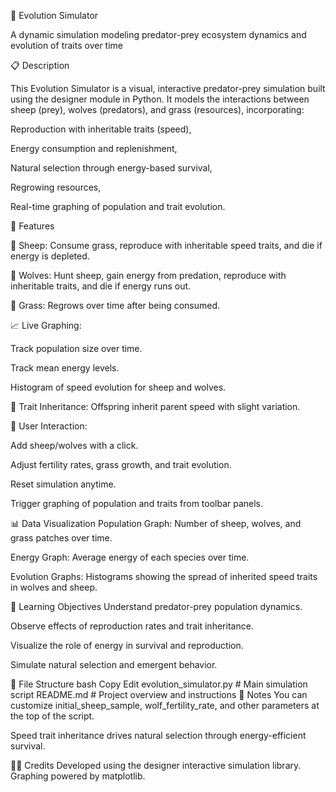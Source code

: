 🧬 Evolution Simulator

A dynamic simulation modeling predator-prey ecosystem dynamics and evolution of traits over time

📋 Description

This Evolution Simulator is a visual, interactive predator-prey simulation built using the designer module in Python. It models the interactions between sheep (prey), wolves (predators), and grass (resources), incorporating:

Reproduction with inheritable traits (speed),

Energy consumption and replenishment,

Natural selection through energy-based survival,

Regrowing resources,

Real-time graphing of population and trait evolution.

🧩 Features

🐑 Sheep: Consume grass, reproduce with inheritable speed traits, and die if energy is depleted.

🐺 Wolves: Hunt sheep, gain energy from predation, reproduce with inheritable traits, and die if energy runs out.

🌱 Grass: Regrows over time after being consumed.

📈 Live Graphing:

Track population size over time.

Track mean energy levels.

Histogram of speed evolution for sheep and wolves.

🧪 Trait Inheritance: Offspring inherit parent speed with slight variation.

🧠 User Interaction:

Add sheep/wolves with a click.

Adjust fertility rates, grass growth, and trait evolution.

Reset simulation anytime.

Trigger graphing of population and traits from toolbar panels.


📊 Data Visualization
Population Graph: Number of sheep, wolves, and grass patches over time.

Energy Graph: Average energy of each species over time.

Evolution Graphs: Histograms showing the spread of inherited speed traits in wolves and sheep.

🧠 Learning Objectives
Understand predator-prey population dynamics.

Observe effects of reproduction rates and trait inheritance.

Visualize the role of energy in survival and reproduction.

Simulate natural selection and emergent behavior.

📁 File Structure
bash
Copy
Edit
evolution_simulator.py        # Main simulation script
README.md                     # Project overview and instructions
📌 Notes
You can customize initial_sheep_sample, wolf_fertility_rate, and other parameters at the top of the script.

Speed trait inheritance drives natural selection through energy-efficient survival.

👨‍🔬 Credits
Developed using the designer interactive simulation library.
Graphing powered by matplotlib.


